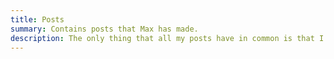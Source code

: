 ```yaml
---
title: Posts
summary: Contains posts that Max has made.
description: The only thing that all my posts have in common is that I thought they were worth writing!
---
```

